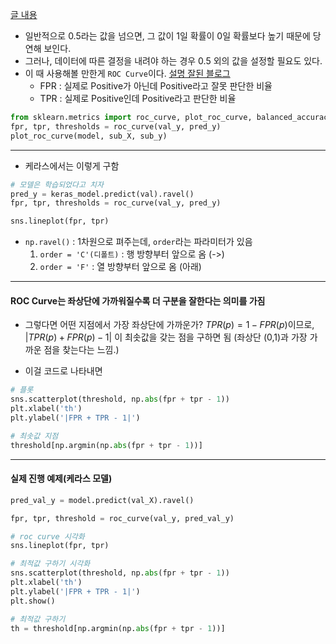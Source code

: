 [글 내용](https://www.yourdatateacher.com/2021/06/14/are-you-still-using-0-5-as-a-threshold/)
- 일반적으로 0.5라는 값을 넘으면, 그 값이 1일 확률이 0일 확률보다 높기 때문에 당연해 보인다.
- 그러나, 데이터에 따른 결정을 내려야 하는 경우 0.5 외의 값을 설정할 필요도 있다.
- 이 때 사용해볼 만한게 `ROC Curve`이다.  [설명 잘된 블로그](https://angeloyeo.github.io/2020/08/05/ROC.html)
	- FPR : 실제로 Positive가 아닌데 Positive라고 잘못 판단한 비율
	- TPR : 실제로 Positive인데 Positive라고 판단한 비율
```python
from sklearn.metrics import roc_curve, plot_roc_curve, balanced_accuracy_score
fpr, tpr, thresholds = roc_curve(val_y, pred_y)
plot_roc_curve(model, sub_X, sub_y)
```
--------------
- 케라스에서는 이렇게 구함
```python
# 모델은 학습되었다고 치자
pred_y = keras_model.predict(val).ravel()
fpr, tpr, thresholds = roc_curve(val_y, pred_y)

sns.lineplot(fpr, tpr)
```
- `np.ravel()` : 1차원으로 펴주는데, `order`라는 파라미터가 있음
	1. `order = 'C'(디폴트)` : 행 방향부터 앞으로 옴 (->)
	2. `order = 'F'` : 열 방향부터 앞으로 옴 (아래)
--------------
#### ROC Curve는 좌상단에 가까워질수록 더 구분을 잘한다는 의미를 가짐
- 그렇다면 어떤 지점에서 가장 좌상단에 가까운가?
$TPR(p) = 1 - FPR(p)$이므로, $|TPR(p) + FPR(p) - 1|$ 이 최솟값을 갖는 점을 구하면 됨
(좌상단 (0,1)과 가장 가까운 점을 찾는다는 느낌.)

- 이걸 코드로 나타내면
```python
# 플롯
sns.scatterplot(threshold, np.abs(fpr + tpr - 1))
plt.xlabel('th')
plt.ylabel('|FPR + TPR - 1|')

# 최솟값 지점
threshold[np.argmin(np.abs(fpr + tpr - 1))]
```

------------
####  실제 진행 예제(케라스 모델)
```python
pred_val_y = model.predict(val_X).ravel()

fpr, tpr, threshold = roc_curve(val_y, pred_val_y)

# roc curve 시각화
sns.lineplot(fpr, tpr)

# 최적값 구하기 시각화
sns.scatterplot(threshold, np.abs(fpr + tpr - 1))
plt.xlabel('th')
plt.ylabel('|FPR + TPR - 1|')
plt.show()

# 최적값 구하기
th = threshold[np.argmin(np.abs(fpr + tpr - 1))]
```
